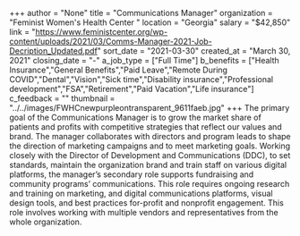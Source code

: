 +++
author = "None"
title = "Communications Manager"
organization = "Feminist Women's Health Center "
location = "Georgia"
salary = "$42,850"
link = "https://www.feministcenter.org/wp-content/uploads/2021/03/Comms-Manager-2021-Job-Decription_Updated.pdf"
sort_date = "2021-03-30"
created_at = "March 30, 2021"
closing_date = "-"
a_job_type = ["Full Time"]
b_benefits = ["Health Insurance","General Benefits","Paid Leave","Remote During COVID","Dental","Vision","Sick time","Disability insurance","Professional development","FSA","Retirement","Paid Vacation","Life insurance"]
c_feedback = ""
thumbnail = "../../images/FWHCnewpurpleontransparent_9611faeb.jpg"
+++
The primary goal of the Communications Manager is to grow the market share of patients and profits with competitive strategies that reflect our values and brand. The manager collaborates with directors and program leads to shape the direction of marketing campaigns and to meet marketing goals. Working closely with the Director of Development and Communications (DDC), to set standards, maintain the organization brand and train staff on various digital platforms, the manager’s secondary role supports fundraising and community programs’ communications. This role requires ongoing research and training on marketing, and digital communications platforms, visual design tools, and best practices for-profit and nonprofit engagement. This role involves working with multiple vendors and representatives from the whole organization. 
